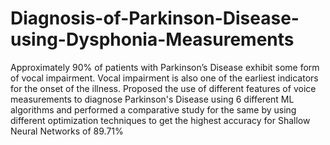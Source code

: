 # Diagnosis-of-Parkinson-Disease-using-Dysphonia-Measurements
Approximately 90% of patients with Parkinson’s Disease exhibit some form of vocal impairment. Vocal impairment is also one of the earliest indicators for the onset of the illness. Proposed the use of different features of voice measurements to diagnose Parkinson's Disease using 6 different ML algorithms and performed a comparative study for the same by using different optimization techniques to get the highest accuracy for Shallow Neural Networks of 89.71%
